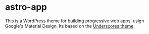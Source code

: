 # astro-app
This is a WordPress theme for building progressive web apps, usign Google's Material Design. Its based on the [Underscores theme](http://underscores.me/).